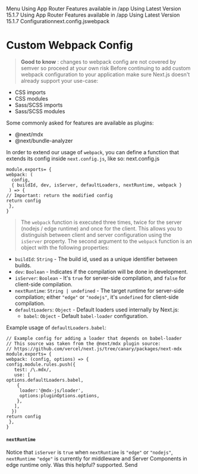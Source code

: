 Menu
Using App Router
Features available in /app
Using Latest Version
15.1.7
Using App Router
Features available in /app
Using Latest Version
15.1.7
Configurationnext.config.jswebpack
# Custom Webpack Config
> **Good to know** : changes to webpack config are not covered by semver so proceed at your own risk
Before continuing to add custom webpack configuration to your application make sure Next.js doesn't already support your use-case:
  * CSS imports
  * CSS modules
  * Sass/SCSS imports
  * Sass/SCSS modules


Some commonly asked for features are available as plugins:
  * @next/mdx
  * @next/bundle-analyzer


In order to extend our usage of `webpack`, you can define a function that extends its config inside `next.config.js`, like so:
next.config.js
```
module.exports= {
webpack: (
  config,
  { buildId, dev, isServer, defaultLoaders, nextRuntime, webpack }
 ) => {
// Important: return the modified config
return config
 },
}
```

> The `webpack` function is executed three times, twice for the server (nodejs / edge runtime) and once for the client. This allows you to distinguish between client and server configuration using the `isServer` property.
The second argument to the `webpack` function is an object with the following properties:
  * `buildId`: `String` - The build id, used as a unique identifier between builds.
  * `dev`: `Boolean` - Indicates if the compilation will be done in development.
  * `isServer`: `Boolean` - It's `true` for server-side compilation, and `false` for client-side compilation.
  * `nextRuntime`: `String | undefined` - The target runtime for server-side compilation; either `"edge"` or `"nodejs"`, it's `undefined` for client-side compilation.
  * `defaultLoaders`: `Object` - Default loaders used internally by Next.js: 
    * `babel`: `Object` - Default `babel-loader` configuration.


Example usage of `defaultLoaders.babel`:
```
// Example config for adding a loader that depends on babel-loader
// This source was taken from the @next/mdx plugin source:
// https://github.com/vercel/next.js/tree/canary/packages/next-mdx
module.exports= {
webpack: (config, options) => {
config.module.rules.push({
   test: /\.mdx/,
   use: [
options.defaultLoaders.babel,
    {
     loader:'@mdx-js/loader',
     options:pluginOptions.options,
    },
   ],
  })
return config
 },
}
```

#### `nextRuntime`
Notice that `isServer` is `true` when `nextRuntime` is `"edge"` or `"nodejs"`, `nextRuntime` `"edge"` is currently for middleware and Server Components in edge runtime only.
Was this helpful?
supported.
Send

